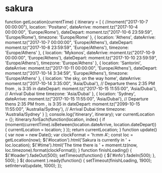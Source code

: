 # sakura
function getLocation(currentTime) {   itinerary = [     {       //moment("2017-10-7 00:00:00"),        location: 'Positano',       dateArrive: moment.tz("2017-10-4 00:00:00", 'Europe/Rome'),       dateDepart: moment.tz("2017-10-6 23:59:59", 'Europe/Rome'),       timezone: 'Europe/Rome'     },     {       location: 'Athens',       dateArrive: moment.tz("2017-10-7 00:00:00", 'Europe/Athens'),       dateDepart: moment.tz("2017-10-8 23:59:59", 'Europe/Athens'),       timezone: 'Europe/Athens'     },     {       location: 'Mykonos',       dateArrive: moment.tz("2017-10-9 00:00:00", 'Europe/Athens'),       dateDepart: moment.tz("2017-10-10 23:59:59", 'Europe/Athens'),       timezone: 'Europe/Athens'     },     {       location: 'Santorini',       dateArrive: moment.tz("2017-10-11 00:00:00", 'Europe/Athens'),       dateDepart: moment.tz("2017-10-14 3:34:59", 'Europe/Athens'),       timezone: 'Europe/Athens'     },     {       location: 'the sky, on the way home',       dateArrive: moment.tz("2017-10-14 3:35:00", 'Asia/Dubai'), // Departure thens 2:35 PM from , is 3:35 in        dateDepart: moment.tz("2017-10-15 11:55:00", 'Asia/Dubai'), // Arrival Dubai time       timezone: 'Asia/Dubai'     },     {       location: 'Sydney',       dateArrive: moment.tz("2017-10-15 11:55:00", 'Asia/Dubai'), // Departure thens 2:35 PM from , is 3:35 in        dateDepart: moment.tz("2099-10-15 11:55:00", 'Australia/Sydney'), // Arrival Dubai time       timezone: 'Australia/Sydney'     }   ];   console.log('itinerary', itinerary);   var currentLocation = {};   itinerary.forEach(function(location, index) {     if (moment(currentTime).isBetween(location.dateArrive, location.dateDepart)){       currentLocation = location;     }   });   return currentLocation; }  function update() {   var now = new Date();   var clockFormat = 'h:mm A';   const loc = getLocation(now);   $('#location').html('Sakura is currently in ' + loc.location);   $('#time').html('The time there is ' + moment.tz(now, loc.timezone).format(clockFormat)); }  function finishLoading() {   $('#loader').fadeOut(500);   setTimeout(function() {     $('#info').fadeIn(500);   }, 500); }  $( document ).ready(function() {   setTimeout(finishLoading, 1900);    setInterval(update, 1000); });
